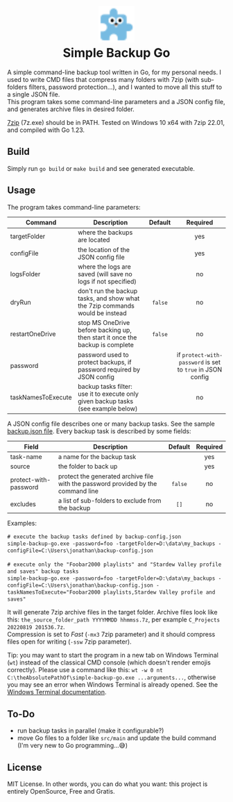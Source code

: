 <h1 align="center">
    <a href="https://plugins.jetbrains.com/plugin/11058-extra-icons">
      <img src="./media/go.svg" width="84" height="84" alt="logo"/>
    </a><br/>
    Simple Backup Go
</h1>

A simple command-line backup tool written in Go, for my personal needs. I used to write CMD files that compress many folders with 7zip (with sub-folders filters, password protection...), and I wanted to move all this stuff to a single JSON file.    
This program takes some command-line parameters and a JSON config file, and generates archive files in desired folder.

[7zip](https://www.7-zip.org/) (7z.exe) should be in PATH. Tested on Windows 10 x64 with 7zip 22.01, and compiled with Go 1.23.

## Build

Simply run `go build` or `make build` and see generated executable.

## Usage

The program takes command-line parameters:

| Command            | Description                                                                        | Default |                          Required                          |
|--------------------|------------------------------------------------------------------------------------|:-------:|:----------------------------------------------------------:|
| targetFolder       | where the backups are located                                                      |         |                            yes                             |
| configFile         | the location of the JSON config file                                               |         |                            yes                             |
| logsFolder         | where the logs are saved (will save no logs if not specified)                      |         |                             no                             |
| dryRun             | don't run the backup tasks, and show what the 7zip commands would be instead       | `false` |                             no                             |
| restartOneDrive    | stop MS OneDrive before backing up, then start it once the backup is complete      | `false` |                             no                             |
| password           | password used to protect backups, if password required by JSON config              |         | if `protect-with-password` is set to `true` in JSON config |
| taskNamesToExecute | backup tasks filter: use it to execute only given backup tasks (see example below) |         |                             no                             |

A JSON config file describes one or many backup tasks. See the sample [backup.json file](./sample/backup.json). Every backup task is described by some fields:

| Field                 | Description                                                                       | Default | Required |
|-----------------------|-----------------------------------------------------------------------------------|:-------:|:--------:|
| task-name             | a name for the backup task                                                        |         |   yes    |
| source                | the folder to back up                                                             |         |   yes    |
| protect-with-password | protect the generated archive file with the password provided by the command line | `false` |    no    |
| excludes              | a list of sub-folders to exclude from the backup                                  |  `[]`   |    no    |

Examples: 

```shell
# execute the backup tasks defined by backup-config.json
simple-backup-go.exe -password=foo -targetFolder=D:\data\my_backups -configFile=C:\Users\jonathan\backup-config.json

# execute only the "Foobar2000 playlists" and "Stardew Valley profile and saves" backup tasks
simple-backup-go.exe -password=foo -targetFolder=D:\data\my_backups -configFile=C:\Users\jonathan\backup-config.json -taskNamesToExecute="Foobar2000 playlists,Stardew Valley profile and saves"
```

It will generate 7zip archive files in the target folder. Archive files look like this: `the_source_folder_path YYYYMMDD hhmmss.7z`, per example `C_Projects 20220819 201536.7z`.  
Compression is set to _Fast_ (`-mx3` 7zip parameter) and it should compress files open for writing (`-ssw` 7zip parameter).

Tip: you may want to start the program in a new tab on Windows Terminal (`wt`) instead of the classical CMD console (which doesn't render emojis correctly). Please use a command like this: `wt -w 0 nt C:\theAbsolutePathOf\simple-backup-go.exe ...arguments...`, otherwise you may see an error when Windows Terminal is already opened. See the [Windows Terminal documentation](https://docs.microsoft.com/en-us/windows/terminal/command-line-arguments?tabs=windows#open-a-new-profile-instance).

## To-Do

* run backup tasks in parallel (make it configurable?)
* move Go files to a folder like `src/main` and update the build command (I'm very new to Go programming...😅)

## License

MIT License. In other words, you can do what you want: this project is entirely OpenSource, Free and Gratis.  
